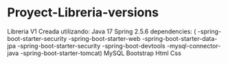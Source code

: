# Proyect-Libreria-versions

Libreria V1
Creada utilizando:
Java 17
Spring 2.5.6
dependencies: (
  -spring-boot-starter-security 
  -spring-boot-starter-web
  -spring-boot-starter-data-jpa 
  -spring-boot-starter-security 
  -spring-boot-devtools 
  -mysql-connector-java 
  -spring-boot-starter-tomcat)
MySQL
Bootstrap
Html
Css
